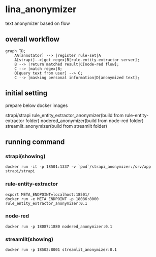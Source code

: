 # lina_anonymizer
text anonymizer based on flow

## overall workflow
```mermaid
graph TD;
    AA[annotator] --> |register rule-set|A
    A[strapi]-->|get regex|B[rule-entity-extractor server];
    B --> |return matched result|C[node-red flow];
    C --> |match regex|B;
    Q[query text from user] --> C;
    C --> |masking personal information|D[anonymized text];
```

## initial setting
prepare below docker images

strapi/strapi
rule_entity_extractor_anonymizer(build from rule-entity-extractor folder)
nodered_anonymizer(build from node-red folder)
streamlit_anonymizer(build from streamlit folder)

## running command

### strapi(showing)
	docker run -it -p 18501:1337 -v `pwd`/strapi_anonymizer:/srv/app strapi/strapi

### rule-entity-extractor
    export META_ENDPOINT=localhost:18501/
    docker run -e META_ENDPOINT -p 18086:8000 rule_entity_extractor_anonymizer:0.1 
    
### node-red
    docker run -p 18087:1880 nodered_anonymizer:0.1

### streamlit(showing)
    docker run -p 18502:8001 streamlit_anonymizer:0.1

